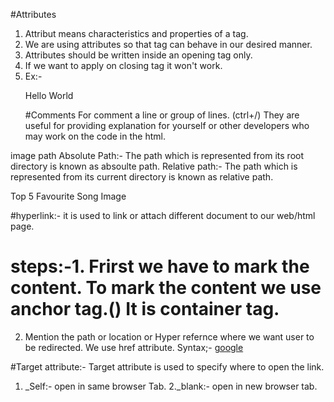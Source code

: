 #Attributes
1. Attribut means characteristics and properties of a tag.
2. We are using attributes so that tag can behave in our desired manner.
3. Attributes should be written inside an opening tag only.
4. If we want to apply on closing tag it won't work.
5. Ex:- <p title='Abra ka Dabra'>
        Hello World
        </p>
#Comments
For comment a line or group of lines.
(ctrl+/)
They are useful for providing explanation for yourself or other developers who may work on the code in the html.

image path
Absolute Path:-
The path which is represented from its root directory is known as absoulte path.
Relative path:-
The path which is represented from its current directory is known as relative path.

Top 5 Favourite Song Image 

#hyperlink:- it is used to link or attach different document to our web/html page.
# steps:-1. Frirst we have to mark the content. To mark the content we use anchor tag.(<a></a>) It is container tag.
2. Mention the path or location or Hyper refernce where we want user to be redirected. We use href attribute. 
Syntax;-
<a href="https://www.google.com"
target="_blank ">
google
</a>

#Target attribute:- Target attribute is used to specify where to open the link.
1. _Self:- open in same browser Tab.
2._blank:- open in new browser tab.
